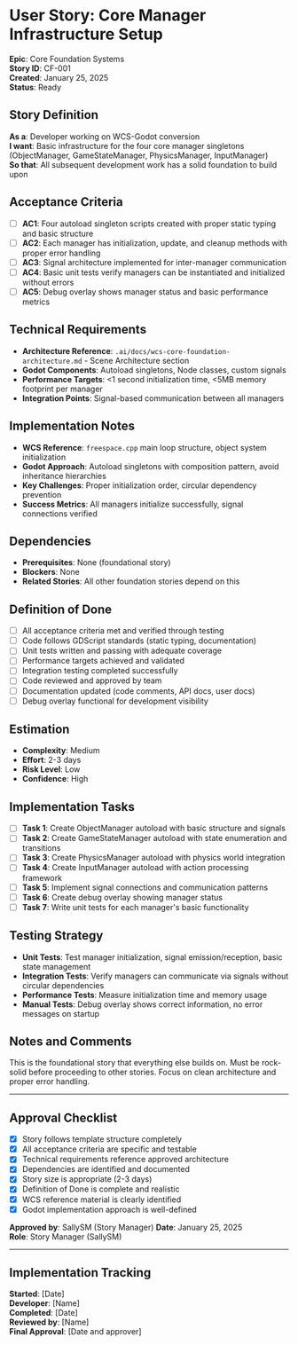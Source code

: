# User Story: Core Manager Infrastructure Setup

**Epic**: Core Foundation Systems  
**Story ID**: CF-001  
**Created**: January 25, 2025  
**Status**: Ready

## Story Definition
**As a**: Developer working on WCS-Godot conversion  
**I want**: Basic infrastructure for the four core manager singletons (ObjectManager, GameStateManager, PhysicsManager, InputManager)  
**So that**: All subsequent development work has a solid foundation to build upon

## Acceptance Criteria
- [ ] **AC1**: Four autoload singleton scripts created with proper static typing and basic structure
- [ ] **AC2**: Each manager has initialization, update, and cleanup methods with proper error handling
- [ ] **AC3**: Signal architecture implemented for inter-manager communication
- [ ] **AC4**: Basic unit tests verify managers can be instantiated and initialized without errors
- [ ] **AC5**: Debug overlay shows manager status and basic performance metrics

## Technical Requirements
- **Architecture Reference**: `.ai/docs/wcs-core-foundation-architecture.md` - Scene Architecture section
- **Godot Components**: Autoload singletons, Node classes, custom signals
- **Performance Targets**: <1 second initialization time, <5MB memory footprint per manager
- **Integration Points**: Signal-based communication between all managers

## Implementation Notes
- **WCS Reference**: `freespace.cpp` main loop structure, object system initialization
- **Godot Approach**: Autoload singletons with composition pattern, avoid inheritance hierarchies
- **Key Challenges**: Proper initialization order, circular dependency prevention
- **Success Metrics**: All managers initialize successfully, signal connections verified

## Dependencies
- **Prerequisites**: None (foundational story)
- **Blockers**: None
- **Related Stories**: All other foundation stories depend on this

## Definition of Done
- [ ] All acceptance criteria met and verified through testing
- [ ] Code follows GDScript standards (static typing, documentation)
- [ ] Unit tests written and passing with adequate coverage
- [ ] Performance targets achieved and validated
- [ ] Integration testing completed successfully
- [ ] Code reviewed and approved by team
- [ ] Documentation updated (code comments, API docs, user docs)
- [ ] Debug overlay functional for development visibility

## Estimation
- **Complexity**: Medium
- **Effort**: 2-3 days
- **Risk Level**: Low
- **Confidence**: High

## Implementation Tasks
- [ ] **Task 1**: Create ObjectManager autoload with basic structure and signals
- [ ] **Task 2**: Create GameStateManager autoload with state enumeration and transitions
- [ ] **Task 3**: Create PhysicsManager autoload with physics world integration
- [ ] **Task 4**: Create InputManager autoload with action processing framework
- [ ] **Task 5**: Implement signal connections and communication patterns
- [ ] **Task 6**: Create debug overlay showing manager status
- [ ] **Task 7**: Write unit tests for each manager's basic functionality

## Testing Strategy
- **Unit Tests**: Test manager initialization, signal emission/reception, basic state management
- **Integration Tests**: Verify managers can communicate via signals without circular dependencies
- **Performance Tests**: Measure initialization time and memory usage
- **Manual Tests**: Debug overlay shows correct information, no error messages on startup

## Notes and Comments
This is the foundational story that everything else builds on. Must be rock-solid before proceeding to other stories. Focus on clean architecture and proper error handling.

---

## Approval Checklist
- [x] Story follows template structure completely
- [x] All acceptance criteria are specific and testable
- [x] Technical requirements reference approved architecture
- [x] Dependencies are identified and documented
- [x] Story size is appropriate (2-3 days)
- [x] Definition of Done is complete and realistic
- [x] WCS reference material is clearly identified
- [x] Godot implementation approach is well-defined

**Approved by**: SallySM (Story Manager) **Date**: January 25, 2025  
**Role**: Story Manager (SallySM)

---

## Implementation Tracking
**Started**: [Date]  
**Developer**: [Name]  
**Completed**: [Date]  
**Reviewed by**: [Name]  
**Final Approval**: [Date and approver]